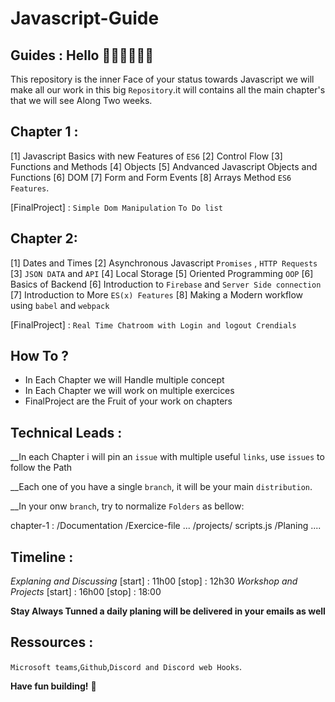 # Javascript-Guide

## Guides : Hello  👋👋👋👋👋👋

This repository is the inner Face of your status towards Javascript 
we will make all our work in this big `Repository`.it will contains all the main chapter's
that we will see Along Two weeks.

## Chapter 1 : 
 
[1] Javascript Basics with new Features of `ES6`
[2] Control Flow 
[3] Functions and Methods
[4] Objects
[5] Andvanced Javascript Objects and Functions
[6] DOM
[7] Form and Form Events
[8] Arrays Method `ES6 Features`.

[FinalProject] : `Simple Dom Manipulation` `To Do list`

## Chapter 2:
[1] Dates and Times
[2] Asynchronous Javascript `Promises` , `HTTP Requests`
[3] `JSON DATA` and `API` 
[4] Local Storage
[5] Oriented Programming `OOP`
[6] Basics of Backend
[6] Introduction to `Firebase` and `Server Side connection`
[7] Introduction to More `ES(x) Features`
[8] Making a Modern workflow using `babel` and `webpack`

[FinalProject] : `Real Time Chatroom with Login and logout Crendials`

## How To ? 

- In Each Chapter we will Handle multiple concept 
- In Each Chapter we will work on multiple exercices
- FinalProject are the Fruit of your work on chapters  

## Technical Leads : 

__In each Chapter i will pin an `issue` with multiple useful `links`, use `issues` to follow the Path

__Each one of you have a single `branch`, it will be your main `distribution`.

__In your onw `branch`, try to normalize `Folders` as bellow:

   chapter-1 : 
        /Documentation
        /Exercice-file
            ...
            /projects/
            scripts.js
        /Planing
        ....

## Timeline : 

*Explaning and Discussing*
[start] : 11h00
[stop] : 12h30
*Workshop and Projects*
[start] : 16h00
[stop]  : 18:00

**Stay Always Tunned a daily planing will be delivered in your emails as well**

## Ressources :
`Microsoft teams`,`Github`,`Discord and Discord web Hooks`.

**Have fun building!** 🚀


